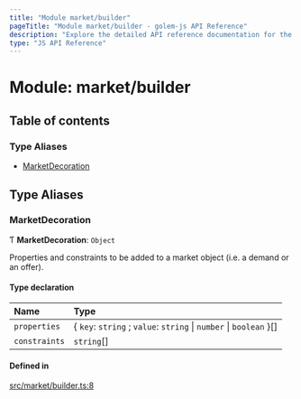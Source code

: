 ```yaml
---
title: "Module market/builder"
pageTitle: "Module market/builder - golem-js API Reference"
description: "Explore the detailed API reference documentation for the Module market/builder within the golem-js SDK for the Golem Network."
type: "JS API Reference"
---
```

# Module: market/builder

## Table of contents

### Type Aliases

- [MarketDecoration](market_builder#marketdecoration)

## Type Aliases

### MarketDecoration

Ƭ **MarketDecoration**: `Object`

Properties and constraints to be added to a market object (i.e. a demand or an offer).

#### Type declaration

| Name | Type |
| :------ | :------ |
| `properties` | \{ `key`: `string` ; `value`: `string` \| `number` \| `boolean`  }[] |
| `constraints` | `string`[] |

#### Defined in

[src/market/builder.ts:8](https://github.com/golemfactory/golem-js/blob/9137662/src/market/builder.ts#L8)
